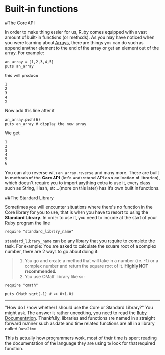 # Built-in functions

#The Core API

In order to make thing easier for us, Ruby comes equipped with a vast amount of built-in functions (or methods). As you may have noticed when you were learning about [Arrays](arrays.md), there are things you can do such as append another element to the end of the array or get an element out of the array. For example:

    an_array = [1,2,3,4,5]
    puts an_array

this will produce

    1
    2
    3
    4
    5

Now add this line after it

    an_array.push(6)
    puts an_array # display the new array

We get

    1
    2
    3
    4
    5
    6

You can also reverse with `an_array.reverse` and many more.
These are built in methods of the __Core API__ (let's understand API as a collection of libraries), which doesn't require you to import anything extra to use it, every class such as String, Hash, etc...(more on this later) has it's own built in functions.

##The Standard Library

Sometimes you will encounter situations where there's no function in the Core library for you to use, that is when you have to resort to using the __Standard Library__. In order to use it, you need to include at the start of your Ruby program the line

    require "standard_library_name"

`standard_library_name` can be any library that you require to complete the task.
For example: 
You are asked to calculate the square root of a complex number, there are 2 ways to go about doing it:
>1. You go and create a method that will take in a number (i.e. -1) or a complex number and return the square root of it. __Highly NOT recommended.__
>2. You use CMath library like so:

    require "cmath"

    puts CMath.sqrt(-1) # => 0+1.0i

----------

"How do I know whether I should use the Core or Standard Library?" You might ask. The answer is rather unexciting, you need to read the [Ruby Documentation](http://ruby-doc.org). Thankfully, libraries and functions are named in a straight forward manner such as date and time related functions are all in a library called `DateTime`.
 
This is actually how programmers work, most of their time is spent reading the documentation of the language they are using to look for that required function.
